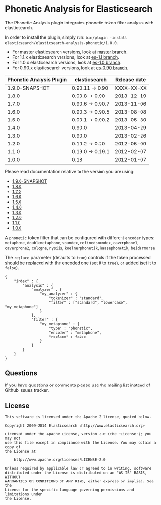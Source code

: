 Phonetic Analysis for Elasticsearch
===================================

The Phonetic Analysis plugin integrates phonetic token filter analysis with elasticsearch.

In order to install the plugin, simply run: `bin/plugin -install elasticsearch/elasticsearch-analysis-phonetic/1.8.0`.

* For master elasticsearch versions, look at [master branch](https://github.com/elasticsearch/elasticsearch-analysis-phonetic/tree/master).
* For 1.1.x elasticsearch versions, look at [es-1.1 branch](https://github.com/elasticsearch/elasticsearch-analysis-phonetic/tree/es-1.1).
* For 1.0.x elasticsearch versions, look at [es-1.0 branch](https://github.com/elasticsearch/elasticsearch-analysis-phonetic/tree/es-1.0).
* For 0.90.x elasticsearch versions, look at [es-0.90 branch](https://github.com/elasticsearch/elasticsearch-analysis-phonetic/tree/es-0.90).

|    Phonetic Analysis Plugin   |    elasticsearch    | Release date |
|-------------------------------|---------------------|:------------:|
| 1.9.0-SNAPSHOT                | 0.90.11 -> 0.90     |  XXXX-XX-XX  |
| 1.8.0                         | 0.90.8 -> 0.90      |  2013-12-19  |
| 1.7.0                         | 0.90.6 -> 0.90.7    |  2013-11-06  |
| 1.6.0                         | 0.90.3 -> 0.90.5    |  2013-08-08  |
| 1.5.0                         | 0.90.1 -> 0.90.2    |  2013-05-30  |
| 1.4.0                         | 0.90.0              |  2013-04-29  |
| 1.3.0                         | 0.90.0              |  2013-02-26  |
| 1.2.0                         | 0.19.2 -> 0.20      |  2012-05-09  |
| 1.1.0                         | 0.19.0 -> 0.19.1    |  2012-02-07  |
| 1.0.0                         | 0.18                |  2012-01-07  |

Please read documentation relative to the version you are using:

* [1.9.0-SNAPSHOT](https://github.com/elasticsearch/elasticsearch-analysis-phonetic/blob/es-0.90/README.md)
* [1.8.0](https://github.com/elasticsearch/elasticsearch-analysis-phonetic/blob/v1.8.0/README.md)
* [1.7.0](https://github.com/elasticsearch/elasticsearch-analysis-phonetic/blob/v1.7.0/README.md)
* [1.6.0](https://github.com/elasticsearch/elasticsearch-analysis-phonetic/blob/v1.6.0/README.md)
* [1.5.0](https://github.com/elasticsearch/elasticsearch-analysis-phonetic/blob/v1.5.0/README.md)
* [1.4.0](https://github.com/elasticsearch/elasticsearch-analysis-phonetic/blob/v1.4.0/README.md)
* [1.3.0](https://github.com/elasticsearch/elasticsearch-analysis-phonetic/blob/v1.3.0/README.md)
* [1.2.0](https://github.com/elasticsearch/elasticsearch-analysis-phonetic/blob/v1.2.0/README.md)
* [1.1.0](https://github.com/elasticsearch/elasticsearch-analysis-phonetic/blob/v1.1.0/README.md)
* [1.0.0](https://github.com/elasticsearch/elasticsearch-analysis-phonetic/blob/v1.0.0/README.md)


A `phonetic` token filter that can be configured with different `encoder` types: 
`metaphone`, `doublemetaphone`, `soundex`, `refinedsoundex`, 
`caverphone1`, `caverphone2`, `cologne`, `nysiis`,
`koelnerphonetik`, `haasephonetik`, `beidermorse`

The `replace` parameter (defaults to `true`) controls if the token processed 
should be replaced with the encoded one (set it to `true`), or added (set it to `false`).

    {
        "index" : {
            "analysis" : {
                "analyzer" : {
                    "my_analyzer" : {
                        "tokenizer" : "standard",
                        "filter" : ["standard", "lowercase", "my_metaphone"]
                    }
                },
                "filter" : {
                    "my_metaphone" : {
                        "type" : "phonetic",
                        "encoder" : "metaphone",
                        "replace" : false
                    }
                }
            }
        }
    }

Questions
---------

If you have questions or comments please use the [mailing list](https://groups.google.com/group/elasticsearch) instead
of Github Issues tracker.

License
-------

    This software is licensed under the Apache 2 license, quoted below.

    Copyright 2009-2014 Elasticsearch <http://www.elasticsearch.org>

    Licensed under the Apache License, Version 2.0 (the "License"); you may not
    use this file except in compliance with the License. You may obtain a copy of
    the License at

        http://www.apache.org/licenses/LICENSE-2.0

    Unless required by applicable law or agreed to in writing, software
    distributed under the License is distributed on an "AS IS" BASIS, WITHOUT
    WARRANTIES OR CONDITIONS OF ANY KIND, either express or implied. See the
    License for the specific language governing permissions and limitations under
    the License.
